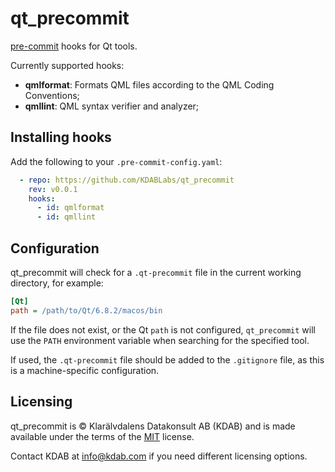 # qt_precommit

[pre-commit](https://pre-commit.com/) hooks for Qt tools.

Currently supported hooks:

- **qmlformat**: Formats QML files according to the QML Coding Conventions;
- **qmllint**: QML syntax verifier and analyzer;

## Installing hooks

Add the following to your `.pre-commit-config.yaml`:

```yaml
  - repo: https://github.com/KDABLabs/qt_precommit
    rev: v0.0.1
    hooks:
      - id: qmlformat
      - id: qmllint
```

## Configuration

qt_precommit will check for a `.qt-precommit` file in the current working directory, for example:

```ini
[Qt]
path = /path/to/Qt/6.8.2/macos/bin
```

If the file does not exist, or the Qt `path` is not configured, `qt_precommit` will use the `PATH`
environment variable when searching for the specified tool.

If used, the `.qt-precommit` file should be added to the `.gitignore` file, as this is a
machine-specific configuration.

## Licensing

qt_precommit is © Klarälvdalens Datakonsult AB (KDAB) and is made available under the terms of the
[MIT](LICENSE) license.

Contact KDAB at info@kdab.com if you need different licensing options.
